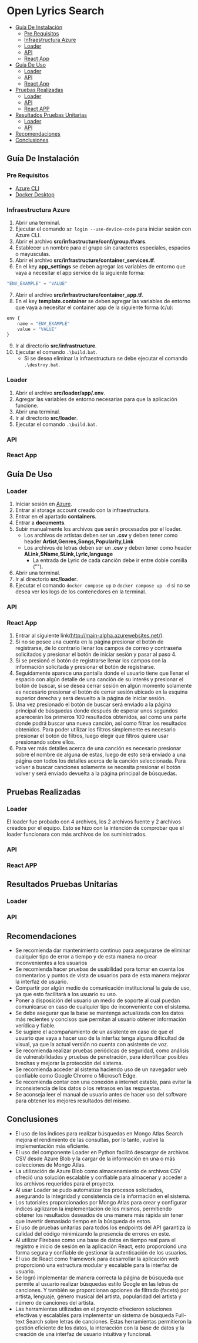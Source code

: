 # Open Lyrics Search <!-- omit in toc -->

- [Guía De Instalación](#guía-de-instalación)
  - [Pre Requisitos](#pre-requisitos)
  - [Infraestructura Azure](#infraestructura-azure)
  - [Loader](#loader)
  - [API](#api)
  - [React App](#react-app)
- [Guía De Uso](#guía-de-uso)
  - [Loader](#loader-1)
  - [API](#api-1)
  - [React App](#react-app-1)
- [Pruebas Realizadas](#pruebas-realizadas)
  - [Loader](#loader-2)
  - [API](#api-2)
  - [React APP](#react-app-2)
- [Resultados Pruebas Unitarias](#resultados-pruebas-unitarias)
  - [Loader](#loader-3)
  - [API](#api-3)
- [Recomendaciones](#recomendaciones)
- [Conclusiones](#conclusiones)

## Guía De Instalación

### Pre Requisitos

* [Azure CLI](https://learn.microsoft.com/en-us/cli/azure/install-azure-cli)
* [Docker Desktop](https://www.docker.com/products/docker-desktop/)

### Infraestructura Azure

1. Abrir una terminal.
2. Ejecutar el comando `az login --use-device-code` para iniciar sesión con Azure CLI.
3. Abrir el archivo **src/infrastructure/conf/group.tfvars**.
4. Establecer un nombre para el grupo sin caracteres especiales, espacios o mayusculas.
5. Abrir el archivo **src/infrastructure/container_services.tf**.
6. En el key **app_settings** se deben agregar las variables de entorno que vaya a necesitar el app service de la siguiente forma:

```terraform
"ENV_EXAMPLE" = "VALUE"
```

7. Abrir el archivo **src/infrastructure/container_app.tf**.
8. En el key **template.container** se deben agregar las variables de entorno que vaya a necesitar el container app de la siguiente forma (c/u):

```terraform
env {
    name = "ENV_EXAMPLE"
    value = "VALUE"
}
```

9. Ir al directorio **src/infrastructure**.
10. Ejecutar el comando `.\build.bat`.
    * Si se desea eliminar la infraestructura se debe ejecutar el comando `.\destroy.bat`.

### Loader

1. Abrir el archivo **src/loader/app/.env**.
2. Agregar las variables de entorno necesarias para que la aplicación funcione.
3. Abrir una terminal.
4. Ir al directorio **src/loader**.
5. Ejecutar el comando `.\build.bat`.

### API

### React App

## Guía De Uso

### Loader

1. Iniciar sesión en [Azure](https://azure.microsoft.com/es-es/get-started/azure-portal).
2. Entrar al storage account creado con la infraestructura.
3. Entrar en el apartado **containers**.
4. Entrar a **documents**.
5. Subir manualmente los archivos que serán procesados por el loader.
    * Los archivos de artistas deben ser un **.csv** y deben tener como header **Artist,Genres,Songs,Popularity,Link**
    * Los archivos de letras deben ser un **.csv** y deben tener como header **ALink,SName,SLink,Lyric,language**
        * La entrada de Lyric de cada canción debe ir entre doble comilla ("").
6. Abrir una terminal.
7. Ir al directorio **src/loader**.
8. Ejecutar el comando `docker compose up` o `docker compose up -d` si no se desea ver los logs de los contenedores en la terminal.

### API

### React App

1. Entrar al siguiente link(http://main-alpha.azurewebsites.net/).
2. Si no se posee una cuenta en la página presionar el botón de registrarse, de lo contrario llenar los campos de correo y contraseña solicitados y presionar el botón de iniciar sesión y pasar al paso 4.
3. Si se presionó el botón de registrarse llenar los campos con la información solicitada y presionar el botón de registrarse.
4. Seguidamente aparece una pantalla donde el usuario tiene que llenar el espacio con algún detalle de una canción de su interés y presionar el botón de buscar, si se desea cerrar sesión en algún momento solamente es necesario presionar el botón de cerrar sesión ubicado en la esquina superior derecha y será devuelto a la página de iniciar sesión.
5. Una vez presionado el botón de buscar será enviado a la página principal de búsquedas donde después de esperar unos segundos aparecerán los primeros 100 resultados obtenidos, así como una parte donde podrá buscar una nueva canción, así como filtrar los resultados obtenidos. Para poder utilizar los filtros simplemente es necesario presionar el botón de filtros, luego elegir que filtros quiere usar presionando sobre ellos.
6. Para ver más detalles acerca de una canción es necesario presionar sobre el nombre de alguna de estas, luego de esto será enviado a una página con todos los detalles acerca de la canción seleccionada. Para volver a buscar canciones solamente se necesita presionar el botón volver y será enviado devuelta a la página principal de búsquedas.

## Pruebas Realizadas

### Loader

El loader fue probado con 4 archivos, los 2 archivos fuente y 2 archivos creados por el equipo. Esto se hizo con la intención de comprobar que el loader funcionara con más archivos de los suministrados.

### API

### React APP

## Resultados Pruebas Unitarias

### Loader

### API

## Recomendaciones

- Se recomienda dar mantenimiento continuo para asegurarse de eliminar cualquier tipo de error a tiempo y de esta manera no crear inconvenientes a los usuarios
- Se recomienda hacer pruebas de usabilidad para tomar en cuenta los comentarios y puntos de vista de usuarios para de esta manera mejorar la interfaz de usuario.
- Compartir por algún medio de comunicación institucional la guía de uso, ya que esto facilitará a los usuario su uso.
- Poner a disposición del usuario un medio de soporte al cual puedan comunicarse en caso de cualquier tipo de inconveniente con el sistema.
- Se debe asegurar que la base se mantenga actualizada con los datos más recientes y concisos que permitan al usuario obtener información verídica y fiable.
- Se sugiere el acompañamiento de un asistente en caso de que el usuario que vaya a hacer uso de la interfaz tenga alguna dificultad de visual, ya que la actual versión no cuenta con asistente de voz.
- Se recomienda realizar pruebas periódicas de seguridad, como análisis de vulnerabilidades y pruebas de penetración, para identificar posibles brechas y mejorar la protección del sistema.
- Se recomienda acceder al sistema haciendo uso de un navegador web confiable como Google Chrome o Microsoft Edge.
- Se recomienda contar con una conexión a internet estable, para evitar la inconsistencia de los datos o los retrasos en las respuestas.
- Se aconseja leer el manual de usuario antes de hacer uso del software para obtener los mejores resultados del mismo.

## Conclusiones

- El uso de los índices para realizar búsquedas en Mongo Atlas Search mejora el rendimiento de las consultas, por lo tanto, vuelve la implementación más eficiente. 
- El uso del componente Loader en Python facilitó descargar de archivos CSV desde Azure Blob y la cargar de la información en una o más colecciones de Mongo Atlas. 
- La utilización de Azure Blob como almacenamiento de archivos CSV ofreció una solución escalable y confiable para almacenar y acceder a los archivos requeridos para el proyecto.
- Al usar Loader se pudo automatizar los procesos solicitados, asegurando la integridad y consistencia de la información en el sistema.
- Los tutoriales proporcionados por Mongo Atlas para crear y configurar índices agilizaron la implementación de los mismos, permitiendo obtener los resultados deseados de una manera más rápida sin tener que invertir demasiado tiempo en la búsqueda de estos.
- El uso de pruebas unitarias para todos los endpoints del API garantiza la calidad del código minimizando la presencia de errores en este.
- Al utilizar Firebase como una base de datos en tiempo real para el registro e inicio de sesión en la aplicación React, esto proporcionó una forma segura y confiable de gestionar la autenticación de los usuarios.
- El uso de React como framework para desarrollar la aplicación web proporcionó una estructura modular y escalable para la interfaz de usuario.
- Se logró implementar de manera correcta la página de búsqueda que permite al usuario realizar búsquedas estilo Google en las letras de canciones. Y también se proporcionan opciones de filtrado (facets) por artista, lenguaje, género musical del artista, popularidad del artista y número de canciones del artista.
- Las herramientas utilizadas en el proyecto ofrecieron soluciones efectivas y escalables para implementar un sistema de búsqueda Full-text Search sobre letras de canciones. Estas herramientas permitieron la gestión eficiente de los datos, la interacción con la base de datos y la creación de una interfaz de usuario intuitiva y funcional.
